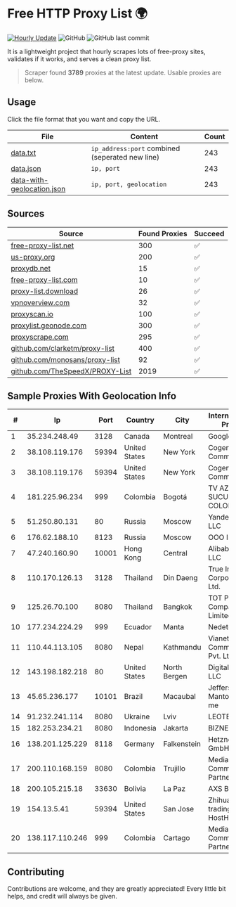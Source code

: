 
# Free HTTP Proxy List 🌍

[![Hourly Update](https://github.com/mertguvencli/http-proxy-list/actions/workflows/main.yml/badge.svg?branch=main)](https://github.com/mertguvencli/http-proxy-list/actions/workflows/main.yml)
![GitHub](https://img.shields.io/github/license/mertguvencli/http-proxy-list)
![GitHub last commit](https://img.shields.io/github/last-commit/mertguvencli/http-proxy-list)

It is a lightweight project that hourly scrapes lots of free-proxy sites, validates if it works, and serves a clean proxy list.


> Scraper found **3789** proxies at the latest update. Usable proxies are below.

## Usage

Click the file format that you want and copy the URL.


|File|Content|Count|
|----|-------|-----|
|[data.txt](https://raw.githubusercontent.com/mertguvencli/http-proxy-list/main/proxy-list/data.txt)|`ip_address:port` combined (seperated new line)|243|
|[data.json](https://raw.githubusercontent.com/mertguvencli/http-proxy-list/main/proxy-list/data.json)|`ip, port`|243|
|[data-with-geolocation.json](https://raw.githubusercontent.com/mertguvencli/http-proxy-list/main/proxy-list/data-with-geolocation.json)|`ip, port, geolocation`|243|

## Sources

|Source|Found Proxies|Succeed|
|------|-------------|-------|
|[free-proxy-list.net](https://free-proxy-list.net)|300|✅|
|[us-proxy.org](https://www.us-proxy.org)|200|✅|
|[proxydb.net](http://proxydb.net)|15|✅|
|[free-proxy-list.com](https://free-proxy-list.com/?page=&port=&type%5B%5D=http&type%5B%5D=https&up_time=0&search=Search)|10|✅|
|[proxy-list.download](https://www.proxy-list.download/HTTP)|26|✅|
|[vpnoverview.com](https://vpnoverview.com/privacy/anonymous-browsing/free-proxy-servers)|32|✅|
|[proxyscan.io](https://www.proxyscan.io)|100|✅|
|[proxylist.geonode.com](https://proxylist.geonode.com/api/proxy-list?limit=300&page=1&sort_by=lastChecked&sort_type=desc&protocols=http,https)|300|✅|
|[proxyscrape.com](https://api.proxyscrape.com/v2/?request=displayproxies&protocol=http&timeout=10000&country=all&ssl=all&anonymity=all)|295|✅|
|[github.com/clarketm/proxy-list](https://raw.githubusercontent.com/clarketm/proxy-list/master/proxy-list-raw.txt)|400|✅|
|[github.com/monosans/proxy-list](https://raw.githubusercontent.com/monosans/proxy-list/main/proxies/http.txt)|92|✅|
|[github.com/TheSpeedX/PROXY-List](https://raw.githubusercontent.com/TheSpeedX/PROXY-List/master/http.txt)|2019|✅|


## Sample Proxies With Geolocation Info

|#|Ip|Port|Country|City|Internet Service Provider|
|-|--|----|-------|----|-------------------------|
|1|35.234.248.49|3128|Canada|Montreal|Google LLC|
|2|38.108.119.176|59394|United States|New York|Cogent Communications|
|3|38.108.119.176|59394|United States|New York|Cogent Communications|
|4|181.225.96.234|999|Colombia|Bogotá|TV AZTECA SUCURSAL COLOMBIA|
|5|51.250.80.131|80|Russia|Moscow|Yandex.Cloud LLC|
|6|176.62.188.10|8123|Russia|Moscow|OOO Istranet|
|7|47.240.160.90|10001|Hong Kong|Central|Alibaba.com LLC|
|8|110.170.126.13|3128|Thailand|Din Daeng|True Internet Corporation CO. Ltd.|
|9|125.26.70.100|8080|Thailand|Bangkok|TOT Public Company Limited|
|10|177.234.224.29|999|Ecuador|Manta|Nedetel S.A.|
|11|110.44.113.105|8080|Nepal|Kathmandu|Vianet Communications Pvt. Ltd|
|12|143.198.182.218|80|United States|North Bergen|DigitalOcean, LLC|
|13|45.65.236.177|10101|Brazil|Macaubal|Jefferson Mantovani ltda me|
|14|91.232.241.114|8080|Ukraine|Lviv|LEOTEL Ltd.|
|15|182.253.234.21|8080|Indonesia|Jakarta|BIZNET|
|16|138.201.125.229|8118|Germany|Falkenstein|Hetzner Online GmbH|
|17|200.110.168.159|8080|Colombia|Trujillo|Media Commerce Partners S.A|
|18|200.105.215.18|33630|Bolivia|La Paz|AXS Bolivia S. A.|
|19|154.13.5.41|59394|United States|San Jose|Zhihua Lu trading as HostHub|
|20|138.117.110.246|999|Colombia|Cartago|Media Commerce Partners S.A|



## Contributing

Contributions are welcome, and they are greatly appreciated! Every
little bit helps, and credit will always be given.

